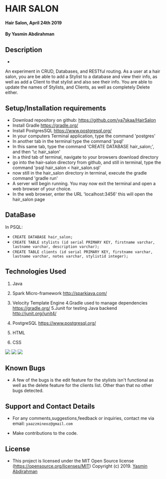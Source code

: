 # HAIR SALON
#### Hair Salon, April 24th 2019
#### By **Yasmin Abdirahman**

## Description
-
An experiment in CRUD, Databases, and RESTful routing. As a user at a hair salon, you are be able to add a Stylist to a database and view their info, as well as add a Client to that stylist and also see their info. You are able to update the names of Stylists, and Clients, as well as completely Delete either.


## Setup/Installation requirements

* Download repository on github: https://github.com/ya7skaa/HairSalon
* Install Gradle https://gradle.org/
* Install PostgresSQL https://www.postgresql.org/
* In your computers Terminal application, type the command 'postgres'
* In another tab in the terminal type the command 'psql'
* In this same tab, type the command 'CREATE DATABASE hair_salon;', and then '\c hair_salon'
* In a third tab of terminal, navigate to your browsers download directory
* go into the hair-salon directory from github, and still in terminal, type the command 'psql hair_salon < hair_salon.sql'
*  now still in the hair_salon directory in terminal, execute the gradle command 'gradle run'
* A server will begin running. You may now exit the terminal and open a web browser of your choice.
* In the web browser, enter the URL 'localhost:3456' this will open the hair_salon page

## DataBase
In PSQL:
* `CREATE DATABASE hair_salon;`
* `CREATE TABLE stylists (id serial PRIMARY KEY, firstname varchar, lastname varchar, description varchar);`
* `CREATE TABLE clients (id serial PRIMARY KEY, firstname varchar, lastname varchar, notes varchar, stylistid integer);`







## Technologies Used
1. Java
2. Spark Micro-framework http://sparkjava.com/
3. Velocity Template Engine
4.Gradle used to manage dependencies https://gradle.org/
5.Junit for testing Java backend http://junit.org/junit4/
6. PostgreSQL https://www.postgresql.org/

7. HTML
8. CSS


<img src="hair1.png">
<img src="hair2.png">
<img src="hair3.png">

## Known Bugs
- A few of the bugs is the edit feature for the stylists isn't functional as well as the delete feature for the clients list.
Other than that no other bugs detected.

## Support and Contact Details
- For any comments,suggestions,feedback or inquiries, contact me via email: `yaazzmineoz@gmail.com`


- Make contributions to the code.

## License
- This project is licensed under the MIT Open Source license (https://opensource.org/licenses/MIT) Copyright (c) 2019. [Yasmin Abdirahman](https://github.com/ya7skaa)
